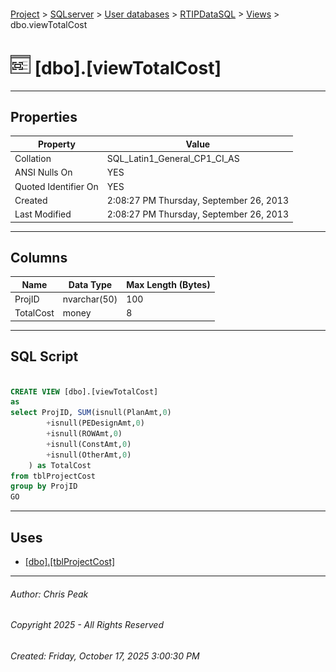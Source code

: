 #### 

[Project](../../../../index.md) > [SQLserver](../../../index.md) > [User databases](../../index.md) > [RTIPDataSQL](../index.md) > [Views](Views.md) > dbo.viewTotalCost

# ![Views](../../../../Images/View32.png) [dbo].[viewTotalCost]

---

## <a name="#properties"></a>Properties

| Property | Value |
|---|---|
| Collation | SQL_Latin1_General_CP1_CI_AS |
| ANSI Nulls On | YES |
| Quoted Identifier On | YES |
| Created | 2:08:27 PM Thursday, September 26, 2013 |
| Last Modified | 2:08:27 PM Thursday, September 26, 2013 |


---

## <a name="#columns"></a>Columns

| Name | Data Type | Max Length (Bytes) |
|---|---|---|
| ProjID | nvarchar(50) | 100 |
| TotalCost | money | 8 |


---

## <a name="#sqlscript"></a>SQL Script

```sql

CREATE VIEW [dbo].[viewTotalCost]
as
select ProjID, SUM(isnull(PlanAmt,0)
		+isnull(PEDesignAmt,0)
		+isnull(ROWAmt,0)
		+isnull(ConstAmt,0)
		+isnull(OtherAmt,0)
	) as TotalCost
from tblProjectCost
group by ProjID
GO

```


---

## <a name="#uses"></a>Uses

* [[dbo].[tblProjectCost]](../Tables/dbo_tblProjectCost.md)


---

###### Author:  Chris Peak

###### Copyright 2025 - All Rights Reserved

###### Created: Friday, October 17, 2025 3:00:30 PM

